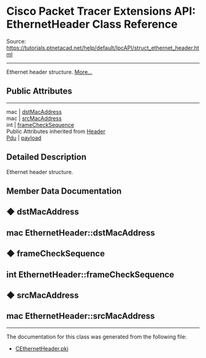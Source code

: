 # Cisco Packet Tracer Extensions API: EthernetHeader Class Reference

Source: https://tutorials.ptnetacad.net/help/default/IpcAPI/struct_ethernet_header.html

---

Ethernet header structure. [More...](struct_ethernet_header.html#details)

##  Public Attributes  
  
---  
mac | [dstMacAddress](struct_ethernet_header.html#acf9e852025be702005cbb9214b3f713d)  
mac | [srcMacAddress](struct_ethernet_header.html#a44a906963db6ad34302a2a1b800cb846)  
int | [frameCheckSequence](struct_ethernet_header.html#af3932041331efb3e19060de85b1aedde)  
Public Attributes inherited from [Header](struct_header.html)  
[Pdu](struct_pdu.html) | [payload](struct_header.html#a07ee8693faef1e16c65765b5bcdc366d)  
  
## Detailed Description

Ethernet header structure. 

## Member Data Documentation

## ◆ dstMacAddress

mac EthernetHeader::dstMacAddress  
---  
  
## ◆ frameCheckSequence

int EthernetHeader::frameCheckSequence  
---  
  
## ◆ srcMacAddress

mac EthernetHeader::srcMacAddress  
---  
  
* * *

The documentation for this class was generated from the following file:

  * [CEthernetHeader.pki](_c_ethernet_header_8pki.html)



